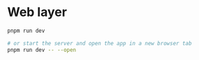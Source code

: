 # Web layer

```bash
pnpm run dev

# or start the server and open the app in a new browser tab
pnpm run dev -- --open
```